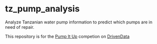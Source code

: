 # tz_pump_analysis
Analyze Tanzanian water pump information to predict which pumps are in need of repair.

This repository is for the [Pump It Up](https://www.drivendata.org/competitions/7/pump-it-up-data-mining-the-water-table/) competion on [DrivenData](https://www.drivendata.org/)
